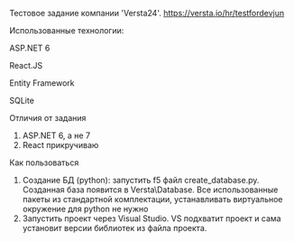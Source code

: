 Тестовое задание компании 'Versta24'.
https://versta.io/hr/testfordevjun


Использованные технологии:


ASP.NET 6


React.JS 


Entity Framework


SQLite


Отличия от задания
1. ASP.NET 6, а не 7
2. React прикручиваю


Как пользоваться
1. Создание БД (python): запустить f5 файл create_database.py. Созданная база появится в Versta\Database.
Все использованные пакеты из стандартной комплектации, устанавливать виртуальное окружение для python не нужно
2. Запустить проект через Visual Studio. VS подхватит проект и сама установит версии библиотек из файла проекта.

